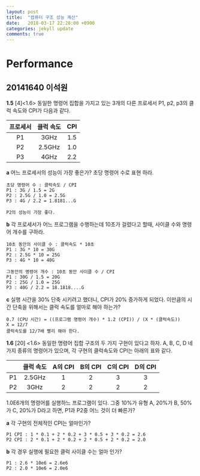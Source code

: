 ```yaml
---
layout: post
title:  "컴퓨터 구조 성능 계산"
date:   2018-03-17 22:28:00 +0900
categories: jekyll update
comments: true
---
```

# Performance
## 20141640 이석원
**1.5** [4]<1.6> 동일한 명령어 집합을 가지고 있는 3개의 다른 프로세서 P1, p2, p3의 클럭 속도와 CPI가 다음과 같다.

| 프로세서| 클럭 속도 | CPI  |
|:-------------:|:-------------:|:-----:|
| P1   | 3GHz | 1.5 |
| P2  | 2.5GHz    |  1.0 |
| P3 | 4GHz   |  2.2 |

**a** 어느 프로세서의 성능이 가장 좋은가? 초당 명령어 수로 표현 하라.

```
초당 명령어 수 : 클럭속도 / CPI
P1 : 3G / 1.5 = 2G
P2 : 2.5G / 1.0 = 2.5G
P3 : 4G / 2.2 = 1.8181...G

P2의 성능이 가장 좋다.
```
**b** 각 프로세서가 어느 프로그램을 수행하는데 10초가 걸렸다고 할때, 사이클 수와 명령어 개수를 구하라.
```
10초 동안의 사이클 수 : 클럭속도 * 10초
P1 : 3G * 10 = 30G
P2 : 2.5G * 10 = 25G
P3 : 4G * 10 = 40G

그동안의 명령어 개수 : 10초 동안 사이클 수 / CPI
P1 : 30G / 1.5 = 20G
P2 : 25G / 1.0 = 25G
P3 : 40G / 2.2 = 18.1818....G
```
**c** 실행 시간을 30% 단축 시키려고 했더니, CPI가 20% 증가하게 되었다. 이만큼의 시간 단축을 위해서는 클럭 속도를 얼마로 해야 하는가?
```
0.7 (CPU 시간) = ((프로그램 명령어 개수) * 1.2 (CPI)) / (X * (클럭속도))
X = 12/7
클럭속도를 12/7배 빨리 해야 한다.
```
**1.6** [20] <1.6> 동일한 명령어 집합 구조의 두 가지 구현이 있다고 하자. A, B, C, D 네 가지 종류의 명령어가 있으며, 각 구현의 클럭속도와 CPI는 아래의 표와 같다.

| | 클럭 속도 | A의 CPI | B의 CPI | C의 CPI | D의 CPI |
|:--|:---------:|:-------:|:------:|:-------:|:------:|
| P1  | 2.5GHz | 1 | 2 | 3 | 3 |
| P2  | 3GHz    | 2 | 2 | 2 | 2 |

 1.0E6개의 명령어를 실행하느 프로그램이 있다. 그중 10%가 유형 A, 20%가 B, 50%가 C, 20%가 D라고 하면, P1과 P2중 어느 것이 더 빠른가?

**a** 각 구현의 전체적인 CPI는 얼마인가?
```
P1 CPI : 1 * 0.1 + 2 * 0.2 + 3 * 0.5 + 3 * 0.2 = 2.6
P2 CPI : 2 * 0.1 + 2 * 0.2 + 2 * 0.5 + 2 * 0.2 = 2.0
```
**b** 각 경우 실행에 필요한 클럭 사이클 수는 얼마 인가?
```
P1 : 2.6 * 10e6 = 2.6e6
P2 : 2.0 * 10e6 = 2.0e6
```

